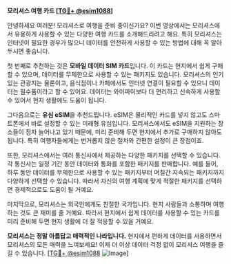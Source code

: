 **모리셔스 여행 카드 [[TG💪+ @esim1088](https://t.me/s/esim1088)]**

안녕하세요 여러분! 모리셔스로 여행을 준비 중이신가요? 이번 영상에서는 모리셔스에서 유용하게 사용할 수 있는 다양한 여행 카드를 소개해드리려고 해요. 특히 모리셔스는 인터넷이 필요한 경우가 많으니 데이터를 안전하게 사용할 수 있는 방법에 대해 꼭 알아두시면 좋습니다.

첫 번째로 추천하는 것은 **모바일 데이터 SIM 카드**입니다. 이 카드는 현지에서 쉽게 구매할 수 있으며, 데이터를 무제한으로 사용할 수 있는 패키지도 있습니다. 모리셔스의 인기 있는 관광지는 물론이고, 음식점이나 카페에서도 인터넷 연결이 필요할 수 있으니 데이터는 필수품이라고 할 수 있어요. 데이터는 와이파이보다 더 편리하고 신속하게 사용할 수 있어서 현지 생활에도 도움이 됩니다.

그다음으로는 **유심 eSIM**을 추천드립니다. eSIM은 물리적인 카드를 넣지 않고도 스마트폰에서 바로 설정할 수 있는 미래형 유심입니다. 모리셔스에서도 eSIM을 지원하는 장소들이 점차 늘어나고 있기 때문에, 미리 준비해 두면 현지에서 추가로 구매하지 않아도 됩니다. 특히 여행자들에게는 번거롭지 않은 절차와 간편한 설정이 큰 장점이죠.

또한, 모리셔스에서는 여러 통신사에서 제공하는 다양한 패키지를 선택할 수 있습니다. 각 통신사는 일정 기간 동안 데이터와 통화를 포함한 패키지를 판매합니다. 예를 들어, 하루 동안 데이터를 무제한으로 사용할 수 있는 패키지부터 며칠간 지속되는 패키지까지 다양하게 선택할 수 있습니다. 따라서 자신의 여행 계획에 맞게 적절한 패키지를 선택하면 경제적으로도 도움이 될 거예요.

마지막으로, 모리셔스는 외국인에게도 친절한 국가입니다. 현지 사람들과 소통하며 여행하는 것도 큰 재미를 줄 거예요. 따라서 현지에서 쉽게 데이터를 사용할 수 있는 카드를 미리 준비해 두면 현지 생활에 더 잘 적응할 수 있을 거예요.

**모리셔스는 정말 아름답고 매력적인 나라입니다.** 현지에서 편하게 데이터를 사용하면서 모리셔스의 모든 매력을 느껴보세요! 이제 더 이상 데이터 걱정 없이 모리셔스 여행을 즐길 수 있습니다. [[TG💪+ @esim1088](https://t.me/s/esim1088) ![Image](https://i.postimg.cc/Y0z9fWf4/image.png)]